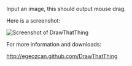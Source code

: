 Input an image, this should output mouse drag.

Here is a screenshot:

![Screenshot of DrawThatThing](http://i.imgur.com/NisUPAF.png "Screenshot")

For more information and downloads:

http://egeozcan.github.com/DrawThatThing
